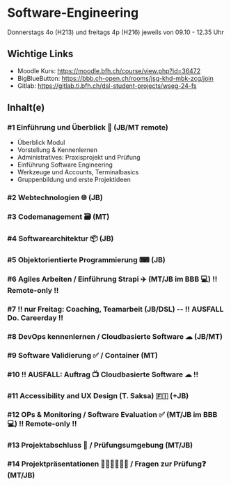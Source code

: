 # Software-Engineering

Donnerstags 4o (H213) und freitags 4p (H216)
jeweils von 09.10 - 12.35 Uhr

## Wichtige Links
 * Moodle Kurs: https://moodle.bfh.ch/course/view.php?id=36472
 * BigBlueButton: https://bbb.ch-open.ch/rooms/jsg-khd-mbk-zcg/join
 * Gitlab: https://gitlab.ti.bfh.ch/dsl-student-projects/wseg-24-fs
 
## Inhalt(e)

### #1 Einführung und Überblick 🚀 (JB/MT remote)
 * Überblick Modul
 * Vorstellung & Kennenlernen
 * Administratives: Praxisprojekt und Prüfung
 * Einführung Software Engineering
 * Werkzeuge und Accounts, Terminalbasics
 * Gruppenbildung und erste Projektideen

### #2 Webtechnologien 🌐 (JB)

### #3 Codemanagement 🗃️ (MT)

### #4 Softwarearchitektur 📦 (JB)

### #5 Objektorientierte Programmierung ⌨ (JB)

### #6 Agiles Arbeiten / Einführung Strapi ✈️ (MT/JB im BBB 💻) !! Remote-only !!  

### #7 !! nur Freitag: Coaching, Teamarbeit (JB/DSL) -- !! AUSFALL Do. Careerday !!

### #8 DevOps kennenlernen / Cloudbasierte Software ☁  (JB/MT)

### #9 Software Validierung ✅ / Container (MT)  

### #10 !! AUSFALL: Auftrag 📺 Cloudbasierte Software ☁ !!

### #11 Accessibility and UX Design (T. Saksa) 🇫🇮  (+JB)

### #12 OPs & Monitoring / Software Evaluation ✅ (MT/JB im BBB 💻) !! Remote-only !!

### #13 Projektabschluss 🏁 / Prüfungsumgebung (MT/JB)

### #14 Projektpräsentationen 👨🏼‍🏫👩🏼‍🏫 / Fragen zur Prüfung❓ (MT/JB)

